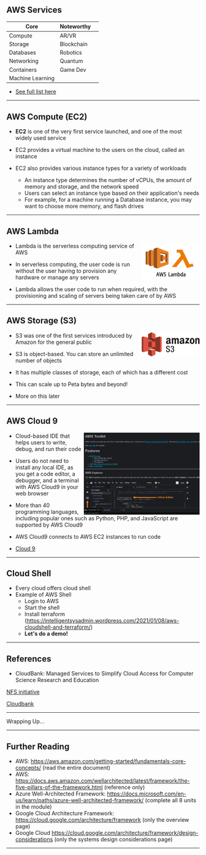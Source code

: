 ## AWS Services

| Core             | Noteworthy |   |
|------------------|------------|---|
| Compute          | AR/VR      |   |
| Storage          | Blockchain |   |
| Databases        | Robotics   |   |
| Networking       | Quantum    |   |
| Containers       | Game Dev   |   |
| Machine Learning |            |   |

* [See full list here](https://aws.amazon.com/?nc2=h_lg#)

---

## AWS Compute (EC2)

* **EC2** is one of the very first service launched, and one of the most widely used service

* EC2 provides a virtual machine to the users on the cloud, called an instance

* EC2 also provides various instance types for a variety of workloads
    - An instance type determines the number of vCPUs, the amount of memory and storage, and the network speed
    - Users can select an instance type based on their application's needs
    - For example, for a machine running a Database instance, you may want to choose more memory, and flash drives

---

## AWS Lambda

<img src="../artwork/lambda.png" style="width:30%;float:right;"/> <!-- {"left" : 2.92, "top" : 7.35, "height" : 1.44, "width" : 2.19} -->

* Lambda is the serverless computing service of AWS

* In serverless computing, the user code is run without the user having to provision any hardware or manage any servers

* Lambda allows the user code to run when required, with the provisioning and scaling of servers being taken care of by AWS

---

## AWS Storage (S3)

<img src="../../assets/images/logos/aws-s3-logo-1.png" style="width:30%;float:right;"/> <!-- {"left" : 2.92, "top" : 7.35, "height" : 1.44, "width" : 2.19} -->

* S3 was one of the first services introduced by Amazon for the general public

* S3 is object-based. You can store an unlimited number of objects

* It has multiple classes of storage, each of which has a different cost

* This can scale up to Peta bytes and beyond!

* More on this later

---

## AWS Cloud 9

<img src="../artwork/01-cloud-07.png" style="width:60%;float:right;"/> <!-- {"left" : 2.92, "top" : 7.35, "height" : 1.44, "width" : 2.19} -->

* Cloud-based IDE that helps users to write, debug, and run their code

* Users do not need to install any local IDE, as you get a code editor, a debugger, and a terminal with AWS Cloud9 in your web browser

* More than 40 programming languages, including popular ones such as Python, PHP, and JavaScript are supported by AWS Cloud9

* AWS Cloud9 connects to AWS EC2 instances to run code

* [Cloud 9](https://aws.amazon.com/cloud9/)

---

## Cloud Shell

* Every cloud offers cloud shell
* Example of AWS Shell
    * Login to AWS
    * Start the shell
    * Install terraform (https://intelligentsysadmin.wordpress.com/2021/01/08/aws-cloudshell-and-terraform/)
    * **Let's do a demo!**
  
---

## References

* CloudBank: Managed Services to Simplify Cloud Access for Computer Science Research and Education

[NFS initiative](https://www.nsf.gov/awardsearch/showAward?AWD_ID=1925001)

[Cloudbank](https://www.cloudbank.org/)

---

Wrapping Up...


---

## Further Reading

* AWS: https://aws.amazon.com/getting-started/fundamentals-core-concepts/ (read the entire document)
* AWS: https://docs.aws.amazon.com/wellarchitected/latest/framework/the-five-pillars-of-the-framework.html (reference only)
* Azure Well-Architected Framework: https://docs.microsoft.com/en-us/learn/paths/azure-well-architected-framework/ (complete all 8 units in the module)
* Google Cloud Architecture Framework: https://cloud.google.com/architecture/framework (only the overview page)
* Google Cloud https://cloud.google.com/architecture/framework/design-considerations (only the systems design considerations page)

---
